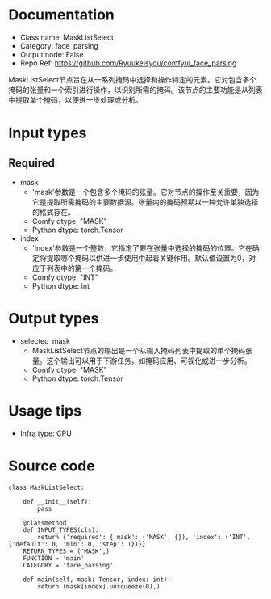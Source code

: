 # Documentation
- Class name: MaskListSelect
- Category: face_parsing
- Output node: False
- Repo Ref: https://github.com/Ryuukeisyou/comfyui_face_parsing

MaskListSelect节点旨在从一系列掩码中选择和操作特定的元素。它对包含多个掩码的张量和一个索引进行操作，以识别所需的掩码。该节点的主要功能是从列表中提取单个掩码，以便进一步处理或分析。

# Input types
## Required
- mask
    - 'mask'参数是一个包含多个掩码的张量。它对节点的操作至关重要，因为它是提取所需掩码的主要数据源。张量内的掩码预期以一种允许单独选择的格式存在。
    - Comfy dtype: "MASK"
    - Python dtype: torch.Tensor
- index
    - 'index'参数是一个整数，它指定了要在张量中选择的掩码的位置。它在确定将提取哪个掩码以供进一步使用中起着关键作用。默认值设置为0，对应于列表中的第一个掩码。
    - Comfy dtype: "INT"
    - Python dtype: int

# Output types
- selected_mask
    - MaskListSelect节点的输出是一个从输入掩码列表中提取的单个掩码张量。这个输出可以用于下游任务，如掩码应用、可视化或进一步分析。
    - Comfy dtype: "MASK"
    - Python dtype: torch.Tensor

# Usage tips
- Infra type: CPU

# Source code
```
class MaskListSelect:

    def __init__(self):
        pass

    @classmethod
    def INPUT_TYPES(cls):
        return {'required': {'mask': ('MASK', {}), 'index': ('INT', {'default': 0, 'min': 0, 'step': 1})}}
    RETURN_TYPES = ('MASK',)
    FUNCTION = 'main'
    CATEGORY = 'face_parsing'

    def main(self, mask: Tensor, index: int):
        return (mask[index].unsqueeze(0),)
```